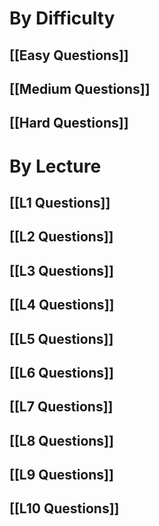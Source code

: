 # By Difficulty
## [[Easy Questions]]

## [[Medium Questions]]

## [[Hard Questions]]

# By Lecture
## [[L1 Questions]]

## [[L2 Questions]]

## [[L3 Questions]]

## [[L4 Questions]]

## [[L5 Questions]]

## [[L6 Questions]]

## [[L7 Questions]]

## [[L8 Questions]]

## [[L9 Questions]]

## [[L10 Questions]]
